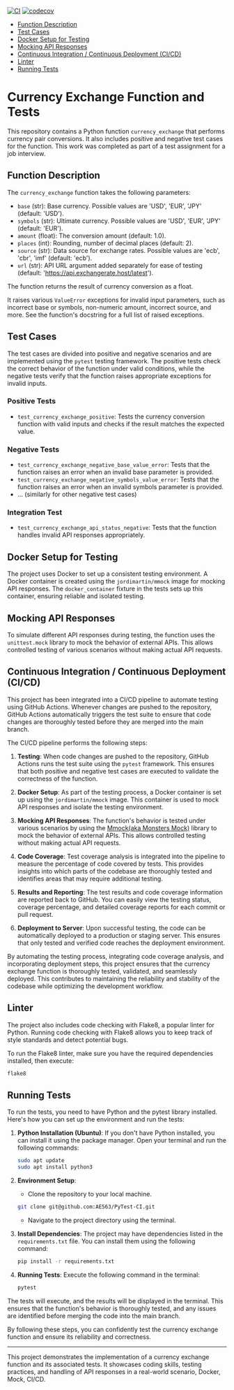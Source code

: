 [![CI](https://github.com/AE563/PyTest-CI/actions/workflows/ci.yml/badge.svg)](https://github.com/AE563/PyTest-CI/actions/workflows/ci.yml)
[![codecov](https://codecov.io/gh/AE563/PyTest-CI/branch/main/graph/badge.svg?token=6WH63OWSW2)](https://codecov.io/gh/AE563/PyTest-CI)

- [Function Description](#function-description)
- [Test Cases](#test-cases)
- [Docker Setup for Testing](#docker-setup-for-testing)
- [Mocking API Responses](#mocking-api-responses)
- [Continuous Integration / Continuous Deployment (CI/CD)](#continuous-integration--continuous-deployment-cicd)
- [Linter](#linter)
- [Running Tests](#running-tests)

# Currency Exchange Function and Tests

This repository contains a Python function `currency_exchange` that performs currency pair conversions. It also includes positive and negative test cases for the function. This work was completed as part of a test assignment for a job interview.

## Function Description

The `currency_exchange` function takes the following parameters:

- `base` (str): Base currency. Possible values are 'USD', 'EUR', 'JPY' (default: 'USD').
- `symbols` (str): Ultimate currency. Possible values are 'USD', 'EUR', 'JPY' (default: 'EUR').
- `amount` (float): The conversion amount (default: 1.0).
- `places` (int): Rounding, number of decimal places (default: 2).
- `source` (str): Data source for exchange rates. Possible values are 'ecb', 'cbr', 'imf' (default: 'ecb').
- `url` (str): API URL argument added separately for ease of testing (default: 'https://api.exchangerate.host/latest').

The function returns the result of currency conversion as a float.

It raises various `ValueError` exceptions for invalid input parameters, such as incorrect base or symbols, non-numeric amount, incorrect source, and more. See the function's docstring for a full list of raised exceptions.

## Test Cases

The test cases are divided into positive and negative scenarios and are implemented using the `pytest` testing framework. The positive tests check the correct behavior of the function under valid conditions, while the negative tests verify that the function raises appropriate exceptions for invalid inputs.

### Positive Tests

- `test_currency_exchange_positive`: Tests the currency conversion function with valid inputs and checks if the result matches the expected value.

### Negative Tests

- `test_currency_exchange_negative_base_value_error`: Tests that the function raises an error when an invalid base parameter is provided.
- `test_currency_exchange_negative_symbols_value_error`: Tests that the function raises an error when an invalid symbols parameter is provided.
- ... (similarly for other negative test cases)

### Integration Test

- `test_currency_exchange_api_status_negative`: Tests that the function handles invalid API responses appropriately.

## Docker Setup for Testing

The project uses Docker to set up a consistent testing environment. A Docker container is created using the `jordimartin/mmock` image for mocking API responses. The `docker_container` fixture in the tests sets up this container, ensuring reliable and isolated testing.

## Mocking API Responses

To simulate different API responses during testing, the function uses the `unittest.mock` library to mock the behavior of external APIs. This allows controlled testing of various scenarios without making actual API requests.

## Continuous Integration / Continuous Deployment (CI/CD)

This project has been integrated into a CI/CD pipeline to automate testing using GitHub Actions. Whenever changes are pushed to the repository, GitHub Actions automatically triggers the test suite to ensure that code changes are thoroughly tested before they are merged into the main branch.

The CI/CD pipeline performs the following steps:

1. **Testing**: When code changes are pushed to the repository, GitHub Actions runs the test suite using the `pytest` framework. This ensures that both positive and negative test cases are executed to validate the correctness of the function.

2. **Docker Setup**: As part of the testing process, a Docker container is set up using the `jordimartin/mmock` image. This container is used to mock API responses and isolate the testing environment.

3. **Mocking API Responses**: The function's behavior is tested under various scenarios by using the [Mmock(aka Monsters Mock)](https://github.com/jmartin82/mmock) library to mock the behavior of external APIs. This allows controlled testing without making actual API requests.

4. **Code Coverage**: Test coverage analysis is integrated into the pipeline to measure the percentage of code covered by tests. This provides insights into which parts of the codebase are thoroughly tested and identifies areas that may require additional testing.

5. **Results and Reporting**: The test results and code coverage information are reported back to GitHub. You can easily view the testing status, coverage percentage, and detailed coverage reports for each commit or pull request.

6. **Deployment to Server**: Upon successful testing, the code can be automatically deployed to a production or staging server. This ensures that only tested and verified code reaches the deployment environment.

By automating the testing process, integrating code coverage analysis, and incorporating deployment steps, this project ensures that the currency exchange function is thoroughly tested, validated, and seamlessly deployed. This contributes to maintaining the reliability and stability of the codebase while optimizing the development workflow.

## Linter
The project also includes code checking with Flake8, a popular linter for Python. Running code checking with Flake8 allows you to keep track of style standards and detect potential bugs.

To run the Flake8 linter, make sure you have the required dependencies installed, then execute:

```bash
flake8
```

## Running Tests

To run the tests, you need to have Python and the pytest library installed. Here's how you can set up the environment and run the tests:

1. **Python Installation (Ubuntu)**: If you don't have Python installed, you can install it using the package manager. Open your terminal and run the following commands:

    ```bash
    sudo apt update
    sudo apt install python3
    ```

2. **Environment Setup**:
    - Clone the repository to your local machine.
    ```bash
    git clone git@github.com:AE563/PyTest-CI.git
    ```
    - Navigate to the project directory using the terminal.

3. **Install Dependencies**: The project may have dependencies listed in the `requirements.txt` file. You can install them using the following command:

    ```bash
    pip install -r requirements.txt
    ```

4. **Running Tests**: Execute the following command in the terminal:

    ```bash
    pytest
    ```

The tests will execute, and the results will be displayed in the terminal. This ensures that the function's behavior is thoroughly tested, and any issues are identified before merging the code into the main branch.

By following these steps, you can confidently test the currency exchange function and ensure its reliability and correctness.

---

This project demonstrates the implementation of a currency exchange function and its associated tests. It showcases coding skills, testing practices, and handling of API responses in a real-world scenario, Docker, Mock, CI/CD.
